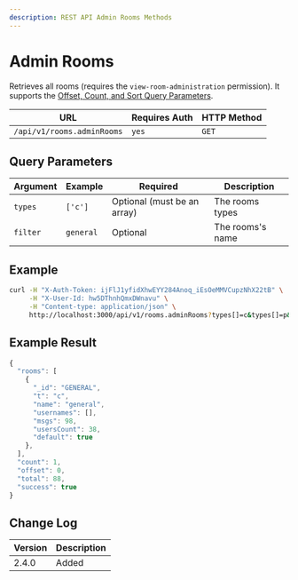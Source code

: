 ```yaml
---
description: REST API Admin Rooms Methods
---
```


# Admin Rooms

Retrieves all rooms (requires the `view-room-administration` permission). It supports the [Offset, Count, and Sort Query Parameters](../../pagination.md).

| URL                        | Requires Auth | HTTP Method |
| -------------------------- | ------------- | ----------- |
| `/api/v1/rooms.adminRooms` | `yes`         | `GET`       |

## Query Parameters

| Argument | Example   | Required                    | Description      |
| -------- | --------- | --------------------------- | ---------------- |
| `types`  | `['c']`   | Optional (must be an array) | The rooms types  |
| `filter` | `general` | Optional                    | The rooms's name |

## Example

```bash
curl -H "X-Auth-Token: ijFlJ1yfidXhwEYY284Anoq_iEsOeMMVCupzNhX22tB" \
     -H "X-User-Id: hw5DThnhQmxDWnavu" \
     -H "Content-type: application/json" \
     http://localhost:3000/api/v1/rooms.adminRooms?types[]=c&types[]=p&filter=GENERAL
```

## Example Result

```javascript
{
  "rooms": [
    {
      "_id": "GENERAL",
      "t": "c",
      "name": "general",
      "usernames": [],
      "msgs": 98,
      "usersCount": 38,
      "default": true
    },
  ],
  "count": 1,
  "offset": 0,
  "total": 88,
  "success": true
}
```

## Change Log

| Version | Description |
| ------- | ----------- |
| 2.4.0   | Added       |
